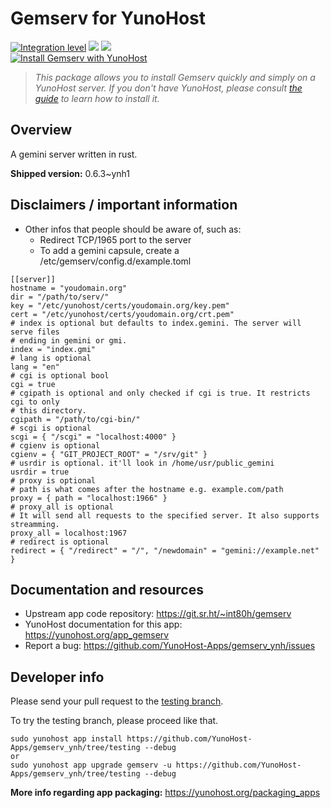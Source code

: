 <!--
N.B.: This README was automatically generated by https://github.com/YunoHost/apps/tree/master/tools/README-generator
It shall NOT be edited by hand.
-->

# Gemserv for YunoHost

[![Integration level](https://dash.yunohost.org/integration/gemserv.svg)](https://dash.yunohost.org/appci/app/gemserv) ![](https://ci-apps.yunohost.org/ci/badges/gemserv.status.svg) ![](https://ci-apps.yunohost.org/ci/badges/gemserv.maintain.svg)  
[![Install Gemserv with YunoHost](https://install-app.yunohost.org/install-with-yunohost.svg)](https://install-app.yunohost.org/?app=gemserv)

> *This package allows you to install Gemserv quickly and simply on a YunoHost server.
If you don't have YunoHost, please consult [the guide](https://yunohost.org/#/install) to learn how to install it.*

## Overview

A gemini server written in rust.

**Shipped version:** 0.6.3~ynh1



## Disclaimers / important information

* Other infos that people should be aware of, such as:
    * Redirect TCP/1965 port to the server
    * To add a gemini capsule, create a /etc/gemserv/config.d/example.toml 

```
[[server]]
hostname = "youdomain.org"
dir = "/path/to/serv/"
key = "/etc/yunohost/certs/youdomain.org/key.pem"
cert = "/etc/yunohost/certs/youdomain.org/crt.pem"
# index is optional but defaults to index.gemini. The server will serve files
# ending in gemini or gmi.
index = "index.gmi"
# lang is optional
lang = "en"
# cgi is optional bool
cgi = true
# cgipath is optional and only checked if cgi is true. It restricts cgi to only
# this directory.
cgipath = "/path/to/cgi-bin/"
# scgi is optional
scgi = { "/scgi" = "localhost:4000" }
# cgienv is optional
cgienv = { "GIT_PROJECT_ROOT" = "/srv/git" }
# usrdir is optional. it'll look in /home/usr/public_gemini
usrdir = true
# proxy is optional
# path is what comes after the hostname e.g. example.com/path
proxy = { path = "localhost:1966" }
# proxy_all is optional
# It will send all requests to the specified server. It also supports streamming.
proxy_all = localhost:1967
# redirect is optional
redirect = { "/redirect" = "/", "/newdomain" = "gemini://example.net" }
```
## Documentation and resources

* Upstream app code repository: https://git.sr.ht/~int80h/gemserv
* YunoHost documentation for this app: https://yunohost.org/app_gemserv
* Report a bug: https://github.com/YunoHost-Apps/gemserv_ynh/issues

## Developer info

Please send your pull request to the [testing branch](https://github.com/YunoHost-Apps/gemserv_ynh/tree/testing).

To try the testing branch, please proceed like that.
```
sudo yunohost app install https://github.com/YunoHost-Apps/gemserv_ynh/tree/testing --debug
or
sudo yunohost app upgrade gemserv -u https://github.com/YunoHost-Apps/gemserv_ynh/tree/testing --debug
```

**More info regarding app packaging:** https://yunohost.org/packaging_apps